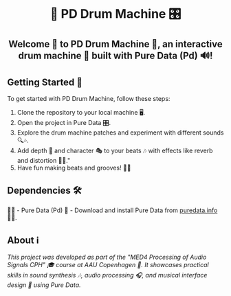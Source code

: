 <h1 align="center"> 🥁 PD Drum Machine 🎛️ </h1>

<h2 align="center">Welcome 🎉 to PD Drum Machine 🥁, an interactive drum machine 🎹 built with Pure Data (Pd) 🔊!</h2>

## Getting Started 🚀
To get started with PD Drum Machine, follow these steps:
1. Clone the repository to your local machine 🖥️.
2. Open the project in Pure Data 🎛️.
3. Explore the drum machine patches and experiment with different sounds 🔍🎶.
4. Add depth 🌊 and character 🎭 to your beats 🎶 with effects like reverb and distortion 🎸🎸."
5. Have fun making beats and grooves! 🥁🎉

## Dependencies 🛠️
🎵🎵 - Pure Data (Pd) 🔄 - Download and install Pure Data from [puredata.info](https://puredata.info/downloads) 🎵🎵.



## About ℹ️

_This project was developed as part of the "MED4 Processing of Audio Signals CPH" 🎓 course at AAU Copenhagen 🏫. It showcases practical skills in sound synthesis 🎶, audio processing 🎧, and musical interface design 🎹 using Pure Data._




